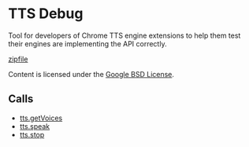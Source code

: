 
TTS Debug
=======

Tool for developers of Chrome TTS engine extensions to help them test their engines are implementing the API correctly.

[zipfile](http://developer.chrome.com/extensions/examples/extensions/ttsdebug.zip)

Content is licensed under the [Google BSD License](http://code.google.com/google_bsd_license.html).

Calls
-----

* [tts.getVoices](http://developer.chrome.com/extensions/tts.html#method-getVoices)
* [tts.speak](http://developer.chrome.com/extensions/tts.html#method-speak)
* [tts.stop](http://developer.chrome.com/extensions/tts.html#method-stop)